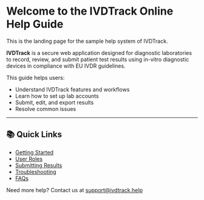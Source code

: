 # Welcome to the IVDTrack Online Help Guide

This is the landing page for the sample help system of IVDTrack.


**IVDTrack** is a secure web application designed for diagnostic laboratories to record, review, and submit patient test results using in-vitro diagnostic devices in compliance with EU IVDR guidelines.


This guide helps users:
- Understand IVDTrack features and workflows
- Learn how to set up lab accounts
- Submit, edit, and export results
- Resolve common issues

---

## 📚 Quick Links
- [Getting Started](getting-started.md)
- [User Roles](user-roles.md)
- [Submitting Results](submitting-results.md)
- [Troubleshooting](troubleshooting.md)
- [FAQs](faqs.md)

Need more help? Contact us at [support@ivdtrack.help](mailto:support@ivdtrack.help)
